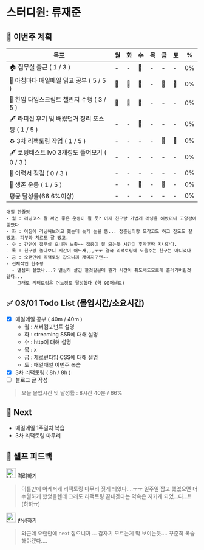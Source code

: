 # 스터디원: 류재준

## 🚀 이번주 계획

| 목표                            | 월   | 화   | 수   | 목   | 금   | 토   | %   |
| ------------------------------- | --- | --- | --- | --- | --- | --- | --- |
| 🏠 집무실 출근 ( 1 / 3 ) |-|-|🌠|-|-|-| 0% |
| 📰 아침마다 매일메일 읽고 공부 ( 5 / 5 ) |🌠|🌠|🌠|-|🌠|🌠| 0% |
| 📌 한입 타입스크립트 챌린지 수행 ( 3 / 5 ) |🌠|🌠|🌠|-|-|-| 0% |
| 🖋️ 라피신 후기 및 배웠던거 정리 포스팅 ( 1 / 5 ) |-|-|🌠|-|-|-| 0% |
| ♻️ 3차 리팩토링 작업 ( 1 / 5 ) |-|-|-|-|🌠|🌠| 0%  |
| 🖋️ 코딩테스트 lv0 3개정도 풀어보기 ( 0 / 3 ) |-|-|-|-|-|-| 0% |
| 🔧 이력서 점검 ( 0 / 3 ) |-|-|-|-|-|-| 0% |
| 💪 생존 운동 ( 1 / 5 )               |-|-|🌠|-|🌠|-| 0% |
| 평균 달성률(66.6%이상)      |-|-|-|-|-|-| 0% |


```text
매일 한줄평
- 월 : 러닝코스 잘 짜면 좋은 운동이 될 듯? 어제 친구랑 가볍게 러닝을 해봤더니 고양감이 좋았다
- 화 : 아침에 러닝해보려고 했는데 늦게 눈을 뜸... 정훈님이랑 모각코도 하고 진도도 잘 뺐고. 피부과 치료도 잘 뺐고.
- 수 : 간만에 집무실 오니까 느좋~~ 집중이 잘 되는듯 시간이 후딱후딱 지나간다.
- 목 : 친구랑 놀다보니 시간이 어느새,,,ㅜㅜ 결국 리팩토링에 도움주는 친구는 아니었다
- 금 : 오랜만에 리팩토링 잡으니까 재미지구먼~~
- 전체적인 한주평
  - 열심히 살았나...? 열심히 살긴 한것같은데 뭔가 시간이 쥐도새도모르게 흘러가버린것 같다...
    그래도 리팩토링은 어느정도 달성했다 (약 90퍼센트)
```

## ✅ 03/01 Todo List (몰입시간/소요시간) 
- [x] 매일메일 공부 ( 40m / 40m )
  - 월 : 서버컴포넌트 설명
  - 화 : streaming SSR에 대해 설명
  - 수 : http에 대해 설명
  - 목 : x
  - 금 : 제로런타임 CSS에 대해 설명
  - 토 : 매일매일 이번주 복습
- [x] 3차 리팩토링 ( 8h / 8h )
- [ ] 블로그 글 작성
> 오늘 몰입시간 및 달성률 : 8시간 40분 / 66%

## 🌱 Next
- 매일메일 1주일치 복습
- 3차 리팩토링 마무리

## 🎉 셀프 피드백

<img src="https://raw.githubusercontent.com/Tarikul-Islam-Anik/Animated-Fluent-Emojis/master/Emojis/Smilies/Hugging%20Face.png" alt="Hugging Face" width="25" height="25"> 격려하기</img>

> 이틀만에 어케저케 리팩토링 마무리 짓게 되었다....ㅜㅜ 일주일 잡고 했었으면 더 수월하게 했었을텐데 그래도 리팩토링 끝내겠다는 약속은 지키게 되었...다...!! (하하ㅠ)

<img src="https://raw.githubusercontent.com/Tarikul-Islam-Anik/Animated-Fluent-Emojis/master/Emojis/Smilies/Face%20with%20Monocle.png" alt="Face with Monocle" width="25" height="25"> 반성하기</img>

> 와근데 오랜만에 next 잡으니까 ... 갑자기 모르는게 막 보이는듯.... 꾸준히 복습해야겠다.... 
